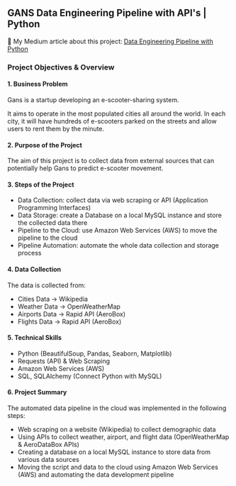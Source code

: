## GANS Data Engineering Pipeline with API's | Python

📌 My Medium article about this project: [Data Engineering Pipeline with Python](https://medium.com/@gozdebarin/data-engineering-pipeline-with-python-fb4a23e79af)

### Project Objectives & Overview
#### 1. Business Problem
Gans is a startup developing an e-scooter-sharing system.

It aims to operate in the most populated cities all around the world. In each city, it will have hundreds of e-scooters parked on the streets and allow users to rent them by the minute.

#### 2. Purpose of the Project

The aim of this project is to collect data from external sources that can potentially help Gans to predict e-scooter movement.

#### 3. Steps of the Project

- Data Collection: collect data via web scraping or API (Application Programming Interfaces)
- Data Storage: create a Database on a local MySQL instance and store the collected data there
- Pipeline to the Cloud: use Amazon Web Services (AWS) to move the pipeline to the cloud
- Pipeline Automation: automate the whole data collection and storage process
 

#### 4. Data Collection

The data is collected from:

- Cities Data -> Wikipedia
- Weather Data -> OpenWeatherMap
- Airports Data -> Rapid API (AeroBox)
- Flights Data -> Rapid API (AeroBox)

#### 5. Technical Skills

- Python (BeautifulSoup, Pandas, Seaborn, Matplotlib)
- Requests (API) & Web Scraping
- Amazon Web Services (AWS)
- SQL, SQLAlchemy (Connect Python with MySQL)

#### 6. Project Summary

The automated data pipeline in the cloud was implemented in the following steps:

- Web scraping on a website (Wikipedia) to collect demographic data
- Using APIs to collect weather, airport, and flight data (OpenWeatherMap & AeroDataBox APIs)
- Creating a database on a local MySQL instance to store data from various data sources
- Moving the script and data to the cloud using Amazon Web Services (AWS) and automating the data development pipeline

